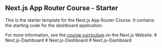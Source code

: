 ## Next.js App Router Course - Starter

This is the starter template for the Next.js App Router Course. It contains the starting code for the dashboard application.

For more information, see the [course curriculum](https://nextjs.org/learn) on the Next.js Website.
#   N e x t . j s - D a s h b o a r d  
 #   N e x t . j s - D a s h b o a r d  
 #   N e x t . j s - D a s h b o a r d  
 